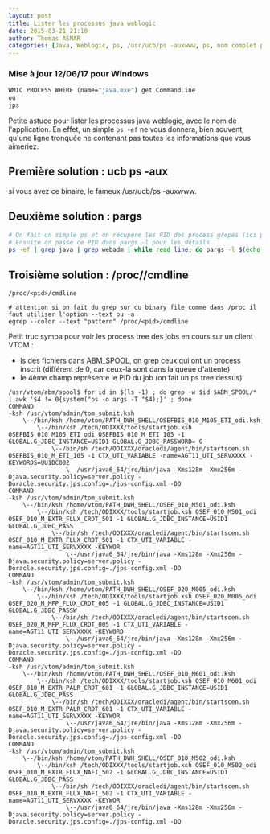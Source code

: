 ```yaml
---
layout: post
title: Lister les processus java weblogic
date: 2015-03-21 21:10
author: Thomas ASNAR
categories: [Java, Weblogic, ps, /usr/ucb/ps -auxwww, ps, nom complet processus, processus tronqué]
---
```


### Mise à jour 12/06/17 pour Windows 

```cmd
WMIC PROCESS WHERE (name="java.exe") get CommandLine 
ou
jps
```

Petite astuce pour lister les processus java weblogic, avec le nom de l'application. 
En effet, un simple `ps -ef` ne vous donnera, bien souvent, qu'une ligne tronquée ne contenant pas toutes les informations que vous aimeriez.

## Première solution : ucb ps -aux

si vous avez ce binaire, le fameux /usr/ucb/ps -auxwww.

## Deuxième solution : pargs

```bash
# On fait un simple ps et on récupère les PID des process grepés (ici par exemple, les processus java lancés par l'utilisateur webadm
# Ensuite on passe ce PID dans pargs -l pour les détails
ps -ef | grep java | grep webadm | while read line; do pargs -l $(echo $line | awk '{print $2}') 2> /dev/null ; done
```

## Troisième solution : /proc/<pid>/cmdline

```
/proc/<pid>/cmdline

# attention si on fait du grep sur du binary file comme dans /proc il faut utiliser l'option --text ou -a
egrep --color --text "pattern" /proc/<pid>/cmdline
```


Petit truc sympa pour voir les process tree des jobs en cours sur un client VTOM :

 * ls des fichiers dans ABM_SPOOL, on grep ceux qui ont un process inscrit (différent de 0, car ceux-là sont dans la queue d'attente)
 * le 4ème champ représente le PID du job (on fait un ps tree dessus)

```
/usr/vtom/abm/spool$ for id in $(ls -1) ; do grep -w $id $ABM_SPOOL/* | awk '$4 != 0{system("ps -o args -T "$4);}' ; done
COMMAND
-ksh /usr/vtom/admin/tom_submit.ksh
    \--/bin/ksh /home/vtom/PATH_DWH_SHELL/OSEFBIS_010_M105_ETI_odi.ksh
        \--/bin/ksh /tech/ODIXXX/tools/startjob.ksh OSEFBIS_010_M105_ETI_odi OSEFBIS_010_M_ETI_105 -1 GLOBAL.G_JDBC_INSTANCE=USID1 GLOBAL.G_JDBC_PASSWORD= G
            \--/bin/sh /tech/ODIXXX/oracledi/agent/bin/startscen.sh OSEFBIS_010_M_ETI_105 -1 CTX_UTI_VARIABLE -name=AGT11_UTI_SERVXXXX -KEYWORDS=UU1DC002
                \--/usr/java6_64/jre/bin/java -Xms128m -Xmx256m -Djava.security.policy=server.policy -Doracle.security.jps.config=./jps-config.xml -DO
COMMAND
-ksh /usr/vtom/admin/tom_submit.ksh
    \--/bin/ksh /home/vtom/PATH_DWH_SHELL/OSEF_010_M501_odi.ksh
        \--/bin/ksh /tech/ODIXXX/tools/startjob.ksh OSEF_010_M501_odi OSEF_010_M_EXTR_FLUX_CRDT_501 -1 GLOBAL.G_JDBC_INSTANCE=USID1 GLOBAL.G_JDBC_PASS
            \--/bin/sh /tech/ODIXXX/oracledi/agent/bin/startscen.sh OSEF_010_M_EXTR_FLUX_CRDT_501 -1 CTX_UTI_VARIABLE -name=AGT11_UTI_SERVXXXX -KEYWOR
                \--/usr/java6_64/jre/bin/java -Xms128m -Xmx256m -Djava.security.policy=server.policy -Doracle.security.jps.config=./jps-config.xml -DO
COMMAND
-ksh /usr/vtom/admin/tom_submit.ksh
    \--/bin/ksh /home/vtom/PATH_DWH_SHELL/OSEF_020_M005_odi.ksh
        \--/bin/ksh /tech/ODIXXX/tools/startjob.ksh OSEF_020_M005_odi OSEF_020_M_MFP_FLUX_CRDT_005 -1 GLOBAL.G_JDBC_INSTANCE=USID1 GLOBAL.G_JDBC_PASSW
            \--/bin/sh /tech/ODIXXX/oracledi/agent/bin/startscen.sh OSEF_020_M_MFP_FLUX_CRDT_005 -1 CTX_UTI_VARIABLE -name=AGT11_UTI_SERVXXXX -KEYWORD
                \--/usr/java6_64/jre/bin/java -Xms128m -Xmx256m -Djava.security.policy=server.policy -Doracle.security.jps.config=./jps-config.xml -DO
COMMAND
-ksh /usr/vtom/admin/tom_submit.ksh
    \--/bin/ksh /home/vtom/PATH_DWH_SHELL/OSEF_010_M601_odi.ksh
        \--/bin/ksh /tech/ODIXXX/tools/startjob.ksh OSEF_010_M601_odi OSEF_010_M_EXTR_PALR_CRDT_601 -1 GLOBAL.G_JDBC_INSTANCE=USID1 GLOBAL.G_JDBC_PASS
            \--/bin/sh /tech/ODIXXX/oracledi/agent/bin/startscen.sh OSEF_010_M_EXTR_PALR_CRDT_601 -1 CTX_UTI_VARIABLE -name=AGT11_UTI_SERVXXXX -KEYWOR
                \--/usr/java6_64/jre/bin/java -Xms128m -Xmx256m -Djava.security.policy=server.policy -Doracle.security.jps.config=./jps-config.xml -DO
COMMAND
-ksh /usr/vtom/admin/tom_submit.ksh
    \--/bin/ksh /home/vtom/PATH_DWH_SHELL/OSEF_010_M502_odi.ksh
        \--/bin/ksh /tech/ODIXXX/tools/startjob.ksh OSEF_010_M502_odi OSEF_010_M_EXTR_FLUX_NAFI_502 -1 GLOBAL.G_JDBC_INSTANCE=USID1 GLOBAL.G_JDBC_PASS
            \--/bin/sh /tech/ODIXXX/oracledi/agent/bin/startscen.sh OSEF_010_M_EXTR_FLUX_NAFI_502 -1 CTX_UTI_VARIABLE -name=AGT11_UTI_SERVXXXX -KEYWOR
                \--/usr/java6_64/jre/bin/java -Xms128m -Xmx256m -Djava.security.policy=server.policy -Doracle.security.jps.config=./jps-config.xml -DO
```
